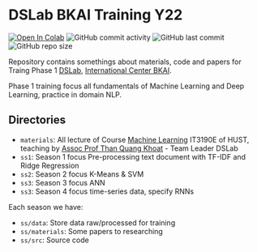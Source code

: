 # DSLab BKAI Training Y22
[![Open In Colab](https://colab.research.google.com/assets/colab-badge.svg)](https://colab.research.google.com/github/tuanlda78202/DSLT/)
![GitHub commit activity](https://img.shields.io/github/commit-activity/m/tuanlda78202/DSLT?color=%23F7CAC9&label=Commit&logo=Battle.net&logoColor=%23DFCFBE&style=flat-square) ![GitHub last commit](https://img.shields.io/github/last-commit/tuanlda78202/DSLT?color=%23F7CAC9&label=Last%20Commit&logo=Google%20Photos&logoColor=%23DFCFBE&style=flat-square) ![GitHub repo size](https://img.shields.io/github/repo-size/tuanlda78202/DSLT?color=%23F7CAC9&label=Repo%20Size&logo=Databricks&logoColor=%23DFCFBE&style=flat-square)  

Repository contains somethings about materials, code and papers for Traing Phase 1 [DSLab](https://bkai.ai/research/machine-learning/), [International Center BKAI](https://bkai.ai). 

Phase 1 training focus all fundamentals of Machine Learning and Deep Learning, practice in domain NLP.
    
## Directories 
- `materials`: All lecture of Course [Machine Learning](https://bkai.ai/course/machine-learning-and-data-mining/) IT3190E of HUST, teaching by [Assoc Prof Than Quang Khoat](https://users.soict.hust.edu.vn/khoattq/) - Team Leader DSLab
- `ss1`: Season 1 focus Pre-processing text document with TF-IDF and Ridge Regression 
- `ss2`: Season 2 focus K-Means & SVM
- `ss3`: Season 3 focus ANN 
- `ss3`: Season 4 focus time-series data, specify RNNs 

Each season we have:
- `ss/data`: Store data raw/processed for training 
- `ss/materials`: Some papers to researching 
- `ss/src`: Source code
